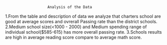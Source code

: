                        Analysis of the Data
1.From the table and description of data we analyze that charters school are good at average scores and ovrerall Passing rate than the district schools.
2.Medium school size(<1000 - 2000) and Medium spending range of individual school($585-615) has more overall passing rate.
3.Schools results are high in average reading score compare to average math score.

